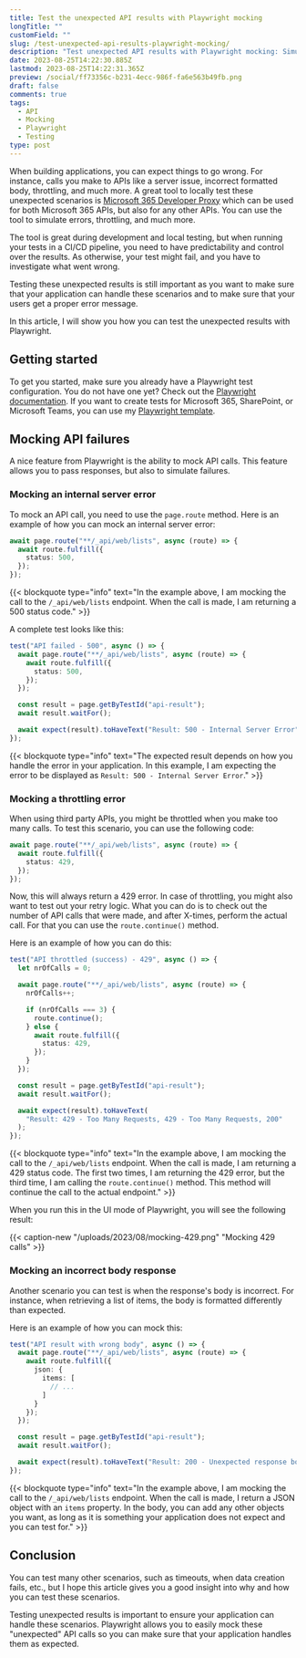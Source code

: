 ```yaml
---
title: Test the unexpected API results with Playwright mocking
longTitle: ""
customField: ""
slug: /test-unexpected-api-results-playwright-mocking/
description: "Test unexpected API results with Playwright mocking: Simulate server issues, throttling, ... to make sure your application handles it as expected."
date: 2023-08-25T14:22:30.885Z
lastmod: 2023-08-25T14:22:31.365Z
preview: /social/ff73356c-b231-4ecc-986f-fa6e563b49fb.png
draft: false
comments: true
tags:
  - API
  - Mocking
  - Playwright
  - Testing
type: post
---
```


When building applications, you can expect things to go wrong. For instance, calls you make to APIs like a server issue, incorrect formatted body, throttling, and much more. A great tool to locally test these unexpected scenarios is [Microsoft 365 Developer Proxy](https://github.com/microsoft/m365-developer-proxy) which can be used for both Microsoft 365 APIs, but also for any other APIs. You can use the tool to simulate errors, throttling, and much more.

The tool is great during development and local testing, but when running your tests in a CI/CD pipeline, you need to have predictability and control over the results. As otherwise, your test might fail, and you have to investigate what went wrong.

Testing these unexpected results is still important as you want to make sure that your application can handle these scenarios and to make sure that your users get a proper error message.

In this article, I will show you how you can test the unexpected results with Playwright.

## Getting started

To get you started, make sure you already have a Playwright test configuration. You do not have one yet? Check out the [Playwright documentation](https://playwright.dev/docs/intro). If you want to create tests for Microsoft 365, SharePoint, or Microsoft Teams, you can use my [Playwright template](https://github.com/estruyf/testing-microsoft365-playwright-template).

## Mocking API failures

A nice feature from Playwright is the ability to mock API calls. This feature allows you to pass responses, but also to simulate failures.

### Mocking an internal server error

To mock an API call, you need to use the `page.route` method. Here is an example of how you can mock an internal server error:

```typescript {linenos=table,noclasses=false}
await page.route("**/_api/web/lists", async (route) => {
  await route.fulfill({
    status: 500,
  });
});
```

{{< blockquote type="info" text="In the example above, I am mocking the call to the `/_api/web/lists` endpoint. When the call is made, I am returning a 500 status code." >}}

A complete test looks like this:

```typescript {linenos=table,noclasses=false}
test("API failed - 500", async () => {
  await page.route("**/_api/web/lists", async (route) => {
    await route.fulfill({
      status: 500,
    });
  });

  const result = page.getByTestId("api-result");
  await result.waitFor();

  await expect(result).toHaveText("Result: 500 - Internal Server Error");
});
```

{{< blockquote type="info" text="The expected result depends on how you handle the error in your application. In this example, I am expecting the error to be displayed as `Result: 500 - Internal Server Error`." >}}

### Mocking a throttling error

When using third party APIs, you might be throttled when you make too many calls. To test this scenario, you can use the following code:

```typescript {linenos=table,noclasses=false}
await page.route("**/_api/web/lists", async (route) => {
  await route.fulfill({
    status: 429,
  });
});
```

Now, this will always return a 429 error. In case of throttling, you might also want to test out your retry logic. What you can do is to check out the number of API calls that were made, and after X-times, perform the actual call. For that you can use the `route.continue()` method.

Here is an example of how you can do this:

```typescript {linenos=table,noclasses=false}
test("API throttled (success) - 429", async () => {
  let nrOfCalls = 0;

  await page.route("**/_api/web/lists", async (route) => {
    nrOfCalls++;

    if (nrOfCalls === 3) {
      route.continue();
    } else {
      await route.fulfill({
        status: 429,
      });
    }
  });

  const result = page.getByTestId("api-result");
  await result.waitFor();

  await expect(result).toHaveText(
    "Result: 429 - Too Many Requests, 429 - Too Many Requests, 200"
  );
});
```

{{< blockquote type="info" text="In the example above, I am mocking the call to the `/_api/web/lists` endpoint. When the call is made, I am returning a 429 status code. The first two times, I am returning the 429 error, but the third time, I am calling the `route.continue()` method. This method will continue the call to the actual endpoint." >}}

When you run this in the UI mode of Playwright, you will see the following result:

{{< caption-new "/uploads/2023/08/mocking-429.png" "Mocking 429 calls" >}}

### Mocking an incorrect body response

Another scenario you can test is when the response's body is incorrect. For instance, when retrieving a list of items, the body is formatted differently than expected.

Here is an example of how you can mock this:

```typescript {linenos=table,noclasses=false}
test("API result with wrong body", async () => {
  await page.route("**/_api/web/lists", async (route) => {
    await route.fulfill({
      json: {
        items: [
          // ...
        ]
      }
    });
  });

  const result = page.getByTestId("api-result");
  await result.waitFor();

  await expect(result).toHaveText("Result: 200 - Unexpected response body");
});
```

{{< blockquote type="info" text="In the example above, I am mocking the call to the `/_api/web/lists` endpoint. When the call is made, I return a JSON object with an `items` property. In the body, you can add any other objects you want, as long as it is something your application does not expect and you can test for." >}}

## Conclusion

You can test many other scenarios, such as timeouts, when data creation fails, etc., but I hope this article gives you a good insight into why and how you can test these scenarios.

Testing unexpected results is important to ensure your application can handle these scenarios. Playwright allows you to easily mock these "unexpected" API calls so you can make sure that your application handles them as expected.